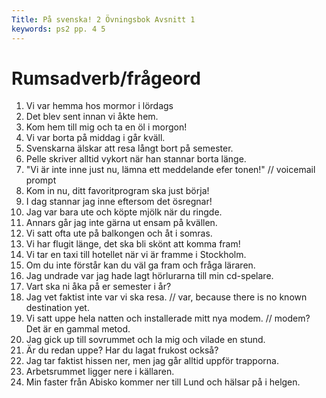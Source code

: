 ```yaml
---
Title: På svenska! 2 Övningsbok Avsnitt 1
keywords: ps2 pp. 4 5
---
```


Rumsadverb/frågeord 
=================

1. Vi var hemma hos mormor i lördags
2. Det blev sent innan vi åkte hem.
3. Kom hem till mig och ta en öl i morgon!
4. Vi var borta på middag i går kväll.
5. Svenskarna älskar att resa långt bort på semester.
6. Pelle skriver alltid vykort när han stannar borta länge.
7. "Vi är inte inne just nu, lämna ett meddelande efer tonen!"  // voicemail prompt
8. Kom in nu, ditt favoritprogram ska just börja!
9. I dag stannar jag inne eftersom det ösregnar!
10. Jag var bara ute och köpte mjölk när du ringde.
11. Annars går jag inte gärna ut ensam på kvällen.
12. Vi satt ofta ute på balkongen och åt i somras.
13. Vi har flugit länge, det ska bli skönt att komma fram!
14. Vi tar en taxi till hotellet när vi är framme i Stockholm.
15. Om du inte förstår kan du väl ga fram och fråga läraren.
16. Jag undrade var jag hade lagt hörlurarna till min cd-spelare.
17. Vart ska ni åka på er semester i år?
18. Jag vet faktist inte var vi ska resa.   // var, because there is no known destination yet.
19. Vi satt uppe hela natten och installerade mitt nya modem.   // modem? Det är en gammal metod.
20. Jag gick up till sovrummet och la mig och vilade en stund.
21. Är du redan uppe? Har du lagat frukost också?
22. Jag tar faktist hissen ner, men jag går alltid uppför trapporna.
23. Arbetsrummet ligger nere i källaren.
24. Min faster från Abisko kommer ner till Lund och hälsar på i helgen.

<!-- 

översätt...

1. We were at mom's on Saturday.
2. It was late before we got home.
3. Come over to my house and have a beer tomorrow.
4. We were gone over dinner last night.
5. Swedes love to vacation far away over breaks.
6. Pelle always wrote postcards when he stays away for long.
7. "We are not in right now, please leave a message after the beep."
8. Come inside now, your favorite program has just started.
9. I am staying in today because it is pouring (rain).
10. I was just out buying milk when you called.
11. Otherwise, I don't prefer to go out by myself in the evening.  ???
12. We often sat out on the balcony and ate in the summer.
13. We have been flying a long time, it will be nice to arrive.
14. We will take a taxi to the hotel when we are in Stockholm.
15. If you don't understand you can, of course, go up and ask the teacher.
16. I wonder where I had put the headphones for my CD player.
17. Where should we go for vacation this year?
18. I really don't know where we should go on vacation.
19. We sat up the whole night and installed my new modem.
20. I went up to the bedroom and took a nap.
21. Are you already up? Have you made breakfast too?
22. I actually take the elevator down, but I always go up the stairs.
23. The workroom is in the basement.
24. My aunt from Abisko is coming down to Lund to visit for the weekend.

ny meningar
1. Haj då. Jag ska hem nu.
2. Jag kom tidig till slottet men när kom jag hit det var stängd.
3. Månförmörkelse borjar nu! Gå ut!
4. Jag stannade ute under hela månförmörkelse och jag såg den blodmånen också.
5. Freya gick in efter bara 10 minuter... ;)

Rumsadverb // adverbs of place
-----------------

Riktning → Befintlighet

(Where to → Where? → From Where?)
Vart? → Var? → Varifrån?

ut → ute → utifrån
in → inne → inifrån
upp(åt) → uppe → uppifrån
ner(åt) → nere → nerifrån
hem(åt) → hemma → hemifrån
bort → borta → bortifrån
fram(åt) → framme → framifrån
hit(åt) → här → härifån
dit(åt) → där → därifån

1. Rumsadverb som anger befintlighet står tillsammans med verb som: vara, finnas, sitta, stå, ligga och sova. Ex: ”Jag är hemma”. 

2. Rumsadverb som anger riktning står tillsammans med verb som: gå, åka, resa, köra, komma, flyga och flytta etc. Ex: ”Jag ska åka hem nu”.  

3. Det finns även rumsadverb som inte böjs. 

Fler rumsadverbial: Nära, Överallt, Någonstans, Ingenstans, Annanstans, Kvar 

  -->
  